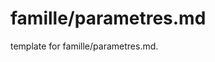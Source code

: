 # famille/parametres.md 
 
<span class="fixme template"> template for famille/parametres.md.</span>
